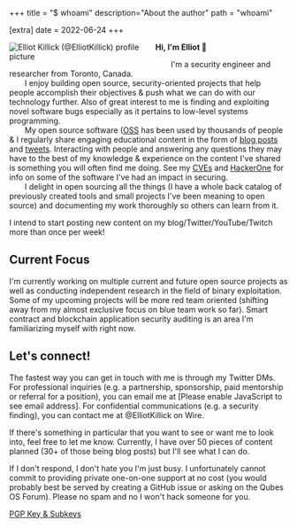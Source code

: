 +++
title = "$ whoami"
description="About the author"
path = "whoami"

[extra]
date = 2022-06-24
+++

<div style="float: left; width: 50%; margin-right: 2.5%">
  <img style="border-radius: 1.5%" alt="Elliot Killick (@ElliotKillick) profile picture" title="Me IRL" src="/avatar-full.jpg">
</div>

<strong style="white-space: pre-wrap">Hi, I'm Elliot  👋</strong>

&ensp;&ensp;&ensp;&ensp;I'm a security engineer and researcher from Toronto, Canada.<br />
&ensp;&ensp;&ensp;&ensp;I enjoy building open source, security-oriented projects that help people accomplish their objectives & push what we can do with our technology further. Also of great interest to me is finding and exploiting novel software bugs especially as it pertains to low-level systems programming.<br />
&ensp;&ensp;&ensp;&ensp;My open source software (<a href="https://github.com/ElliotKillick?ref=elliotonsecurity.com" target="_blank">OSS</a> has been used by thousands of people & I regularly share engaging educational content in the form of [blog posts](/) and <a href="https://twitter.com/ElliotKillick?ref=elliotonsecurity.com" target="_blank">tweets</a>. Interacting with people and answering any questions they may have to the best of my knowledge & experience on the content I've shared is something you will often find me doing. See my [CVEs](/cves) and <a href="https://hackerone.com/ElliotKillick?ref=elliotonsecurity.com" target="_blank">HackerOne</a> for info on some of the software I've had an impact in securing.<br />
&ensp;&ensp;&ensp;&ensp;I delight in open sourcing all the things (I have a whole back catalog of previously created tools and small projects I've been meaning to open source) and documenting my work thoroughly so others can learn from it.<br />

I intend to start posting new content on my blog/Twitter/YouTube/Twitch more than once per week!

## Current Focus

I'm currently working on multiple current and future open source projects as well as conducting independent research in the field of binary exploitation. Some of my upcoming projects will be more red team oriented (shifting away from my almost exclusive focus on blue team work so far). Smart contract and blockchain application security auditing is an area I'm familiarizing myself with right now.

## Let's connect!

<!-- *** WARNING: Advanced anti-spam technology *** -->
<style>
  .secret span { display: none; }
  .no-i { font-style: normal; }
</style>
<script defer src="/assets/js/anti-spam.js"></script>

<!-- Hopefully having the word "at" before and a "." after my email address confuses the spam bots too -->
The fastest way you can get in touch with me is through my Twitter DMs. For professional inquiries (e.g. a partnership, sponsorship, paid mentorship or referral for a position), you can email me at <span class="top-secret"></span><noscript>[Please enable JavaScript to see email address]</noscript>. For confidential communications (e.g. a security finding), you can contact me at @ElliotKillick on Wire.

If there's something in particular that you want to see or want me to look into, feel free to let me know. Currently, I have over 50 pieces of content planned (30+ of those being blog posts) but I'll see what I can do.

If I don't respond, I don't hate you I'm just busy. I unfortunately cannot commit to providing private one-on-one support at no cost (you would probably best be served by creating a GitHub issue or asking on the Qubes OS Forum). Please no spam and no I won't hack someone for you.

[PGP Key & Subkeys](/pgp)
